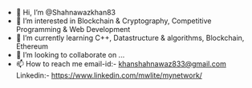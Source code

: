 - 👋 Hi, I’m @Shahnawazkhan83
- 👀 I’m interested in Blockchain & Cryptography, Competitive Programming & Web Development
- 🌱 I’m currently learning C++, Datastructure & algorithms, Blockchain, Ethereum 
- 💞️ I’m looking to collaborate on ...
- 📫 How to reach me email-id:- khanshahnawaz833@gmail.com 
                     Linkedin:- https://www.linkedin.com/mwlite/mynetwork/ 

<!---
Shahnawazkhan83/Shahnawazkhan83 is a ✨ special ✨ repository because its `README.md` (this file) appears on your GitHub profile.
You can click the Preview link to take a look at your changes.
--->
